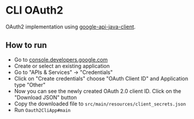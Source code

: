 # CLI OAuth2
OAuth2 implementation using [google-api-java-client](https://github.com/google/google-api-java-client).
  
## How to run
* Go to [console.developers.google.com](https://console.developers.google.com/projectselector/apis/dashboard)
* Create or select an existing application
* Go to "APIs & Services" -> "Credentials"
* Click on "Create credentials" choose "OAuth Client ID" and Application type "Other"
* Now you can see the newly created OAuth 2.0 client ID. Click on the "Download JSON" button
* Copy the downloaded file to `src/main/resources/client_secrets.json`
* Run `Oauth2CliApp#main`